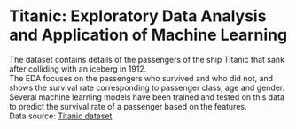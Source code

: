 # Titanic: Exploratory Data Analysis and Application of Machine Learning

The dataset contains details of the passengers of the ship Titanic that sank after colliding with an iceberg in 1912.<br>
The EDA focuses on the passengers who survived and who did not, and shows the survival rate corresponding to passenger class, age and gender.
Several machine learning models have been trained and tested on this data to predict the survival rate of a passenger based on the features.<br>
Data source: <a href='https://www.kaggle.com/datasets/mahmoudshogaa/titanic-dataset'>Titanic dataset</a>
